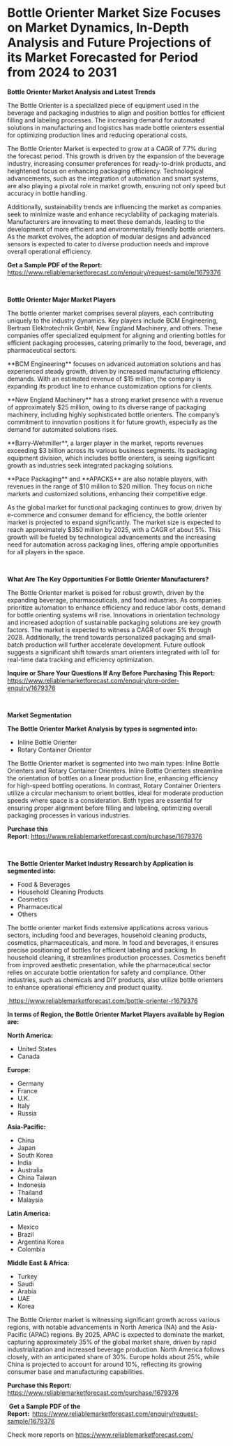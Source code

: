 <p><h1>Bottle Orienter Market Size Focuses on Market Dynamics, In-Depth Analysis and Future Projections of its Market Forecasted for Period from 2024 to 2031</h1></p><p><strong>Bottle Orienter Market Analysis and Latest Trends</strong></p>
<p><p>The Bottle Orienter is a specialized piece of equipment used in the beverage and packaging industries to align and position bottles for efficient filling and labeling processes. The increasing demand for automated solutions in manufacturing and logistics has made bottle orienters essential for optimizing production lines and reducing operational costs.</p><p>The Bottle Orienter Market is expected to grow at a CAGR of 7.7% during the forecast period. This growth is driven by the expansion of the beverage industry, increasing consumer preferences for ready-to-drink products, and heightened focus on enhancing packaging efficiency. Technological advancements, such as the integration of automation and smart systems, are also playing a pivotal role in market growth, ensuring not only speed but accuracy in bottle handling.</p><p>Additionally, sustainability trends are influencing the market as companies seek to minimize waste and enhance recyclability of packaging materials. Manufacturers are innovating to meet these demands, leading to the development of more efficient and environmentally friendly bottle orienters. As the market evolves, the adoption of modular designs and advanced sensors is expected to cater to diverse production needs and improve overall operational efficiency.</p></p>
<p><strong>Get a Sample PDF of the Report:&nbsp;</strong> <a href="https://www.reliablemarketforecast.com/enquiry/request-sample/1679376?utm_campaign=1834&utm_medium=2&utm_source=Github&utm_content=ia&utm_term=28122024&utm_id=bottle-orienter">https://www.reliablemarketforecast.com/enquiry/request-sample/1679376</a></p>
<p>&nbsp;</p>
<p><strong>Bottle Orienter Major Market Players</strong></p>
<p><p>The bottle orienter market comprises several players, each contributing uniquely to the industry dynamics. Key players include BCM Engineering, Bertram Elektrotechnik GmbH, New England Machinery, and others. These companies offer specialized equipment for aligning and orienting bottles for efficient packaging processes, catering primarily to the food, beverage, and pharmaceutical sectors.</p><p>**BCM Engineering** focuses on advanced automation solutions and has experienced steady growth, driven by increased manufacturing efficiency demands. With an estimated revenue of $15 million, the company is expanding its product line to enhance customization options for clients.</p><p>**New England Machinery** has a strong market presence with a revenue of approximately $25 million, owing to its diverse range of packaging machinery, including highly sophisticated bottle orienters. The company’s commitment to innovation positions it for future growth, especially as the demand for automated solutions rises.</p><p>**Barry-Wehmiller**, a larger player in the market, reports revenues exceeding $3 billion across its various business segments. Its packaging equipment division, which includes bottle orienters, is seeing significant growth as industries seek integrated packaging solutions.</p><p>**Pace Packaging** and **APACKS** are also notable players, with revenues in the range of $10 million to $20 million. They focus on niche markets and customized solutions, enhancing their competitive edge.</p><p>As the global market for functional packaging continues to grow, driven by e-commerce and consumer demand for efficiency, the bottle orienter market is projected to expand significantly. The market size is expected to reach approximately $350 million by 2025, with a CAGR of about 5%. This growth will be fueled by technological advancements and the increasing need for automation across packaging lines, offering ample opportunities for all players in the space.</p></p>
<p>&nbsp;</p>
<p><strong>What Are The Key Opportunities For Bottle Orienter Manufacturers?</strong></p>
<p><p>The Bottle Orienter market is poised for robust growth, driven by the expanding beverage, pharmaceuticals, and food industries. As companies prioritize automation to enhance efficiency and reduce labor costs, demand for bottle orienting systems will rise. Innovations in orientation technology and increased adoption of sustainable packaging solutions are key growth factors. The market is expected to witness a CAGR of over 5% through 2028. Additionally, the trend towards personalized packaging and small-batch production will further accelerate development. Future outlook suggests a significant shift towards smart orienters integrated with IoT for real-time data tracking and efficiency optimization.</p></p>
<p><strong>Inquire or Share Your Questions If Any Before Purchasing This Report:</strong> <a href="https://www.reliablemarketforecast.com/enquiry/pre-order-enquiry/1679376?utm_campaign=1834&utm_medium=2&utm_source=Github&utm_content=ia&utm_term=28122024&utm_id=bottle-orienter">https://www.reliablemarketforecast.com/enquiry/pre-order-enquiry/1679376</a></p>
<p>&nbsp;</p>
<p><strong>Market Segmentation</strong></p>
<p><strong>The Bottle Orienter Market Analysis by types is segmented into:</strong></p>
<p><ul><li>Inline Bottle Orienter</li><li>Rotary Container Orienter</li></ul></p>
<p><p>The Bottle Orienter market is segmented into two main types: Inline Bottle Orienters and Rotary Container Orienters. Inline Bottle Orienters streamline the orientation of bottles on a linear production line, enhancing efficiency for high-speed bottling operations. In contrast, Rotary Container Orienters utilize a circular mechanism to orient bottles, ideal for moderate production speeds where space is a consideration. Both types are essential for ensuring proper alignment before filling and labeling, optimizing overall packaging processes in various industries.</p></p>
<p><strong>Purchase this Report:&nbsp;</strong><a href="https://www.reliablemarketforecast.com/purchase/1679376?utm_campaign=1834&utm_medium=2&utm_source=Github&utm_content=ia&utm_term=28122024&utm_id=bottle-orienter">https://www.reliablemarketforecast.com/purchase/1679376</a></p>
<p>&nbsp;</p>
<p><strong>The Bottle Orienter Market Industry Research by Application is segmented into:</strong></p>
<p><ul><li>Food & Beverages</li><li>Household Cleaning Products</li><li>Cosmetics</li><li>Pharmaceutical</li><li>Others</li></ul></p>
<p><p>The bottle orienter market finds extensive applications across various sectors, including food and beverages, household cleaning products, cosmetics, pharmaceuticals, and more. In food and beverages, it ensures precise positioning of bottles for efficient labeling and packing. In household cleaning, it streamlines production processes. Cosmetics benefit from improved aesthetic presentation, while the pharmaceutical sector relies on accurate bottle orientation for safety and compliance. Other industries, such as chemicals and DIY products, also utilize bottle orienters to enhance operational efficiency and product quality.</p></p>
<p><a href="https://www.reliablemarketforecast.com/bottle-orienter-r1679376?utm_campaign=1834&utm_medium=2&utm_source=Github&utm_content=ia&utm_term=28122024&utm_id=bottle-orienter">&nbsp;https://www.reliablemarketforecast.com/bottle-orienter-r1679376</a></p>
<p><strong>In terms of Region, the Bottle Orienter Market Players available by Region are:</strong></p>
<p>
    <p> <strong> North America: </strong>
        <ul>
            <li>United States</li>
            <li>Canada</li>
        </ul>
        </p> 
    <p> <strong> Europe: </strong>
        <ul>
            <li>Germany</li>
            <li>France</li>
            <li>U.K.</li>
            <li>Italy</li>
            <li>Russia</li>
        </ul>
        </p> 
    <p> <strong> Asia-Pacific: </strong>
        <ul>
            <li>China</li>
            <li>Japan</li>
            <li>South Korea</li>
            <li>India</li>
            <li>Australia</li>
            <li>China Taiwan</li>
            <li>Indonesia</li>
            <li>Thailand</li>
            <li>Malaysia</li>
        </ul>
        </p> 
    <p> <strong> Latin America: </strong>
        <ul>
            <li>Mexico</li>
            <li>Brazil</li>
            <li>Argentina Korea</li>
            <li>Colombia</li>
        </ul>
        </p> 
    <p> <strong> Middle East & Africa: </strong>
        <ul>
            <li>Turkey</li>
            <li>Saudi</li>
            <li>Arabia</li>
            <li>UAE</li>
            <li>Korea</li>
        </ul>
    </p>
    </p>
<p><p>The Bottle Orienter market is witnessing significant growth across various regions, with notable advancements in North America (NA) and the Asia-Pacific (APAC) regions. By 2025, APAC is expected to dominate the market, capturing approximately 35% of the global market share, driven by rapid industrialization and increased beverage production. North America follows closely, with an anticipated share of 30%. Europe holds about 25%, while China is projected to account for around 10%, reflecting its growing consumer base and manufacturing capabilities.</p></p>
<p><strong>Purchase this Report: </strong><a href="https://www.reliablemarketforecast.com/purchase/1679376?utm_campaign=1834&utm_medium=2&utm_source=Github&utm_content=ia&utm_term=28122024&utm_id=bottle-orienter">https://www.reliablemarketforecast.com/purchase/1679376</a></p>
<p>&nbsp;<strong>Get a Sample PDF of the Report:&nbsp;&nbsp;</strong><a href="https://www.reliablemarketforecast.com/enquiry/request-sample/1679376?utm_campaign=1834&utm_medium=2&utm_source=Github&utm_content=ia&utm_term=28122024&utm_id=bottle-orienter">https://www.reliablemarketforecast.com/enquiry/request-sample/1679376</a></p>
<p><strong></strong></p>
<p>Check more reports on <a href="https://www.reliablemarketforecast.com/?utm_campaign=1834&utm_medium=2&utm_source=Github&utm_content=ia&utm_term=28122024&utm_id=bottle-orienter">https://www.reliablemarketforecast.com/</a></p>